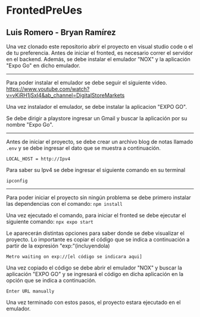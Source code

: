 # FrontedPreUes

## Luis Romero - Bryan Ramírez

Una vez clonado este repositorio abrir el proyecto en visual studio code o el de tu preferencia.
Antes de iniciar el fronted, es necesario correr el servidor en el backend.
Además, se debe instalar el emulador "NOX" y la aplicación "Expo Go" en dicho emulador.

-------------------------------------------------------------------------------------------------------------------------------------

Para poder instalar el emulador se debe seguir el siguiente video.
https://www.youtube.com/watch?v=vKiRH1jSxI4&ab_channel=DigitalStoreMarkets

Una vez instalador el emulador, se debe instalar la aplicacion "EXPO GO".

Se debe dirigir a playstore ingresar un Gmail y buscar la aplicación por su nombre "Expo Go".

-------------------------------------------------------------------------------------------------------------------------------------

Antes de iniciar el proyecto, se debe crear un archivo blog de notas llamado `.env`
y se debe ingresar el dato que se muestra a continuación.

`LOCAL_HOST = http://Ipv4`

Para saber su Ipv4 se debe ingresar el siguiente comando en su terminal 

`ipconfig`

-------------------------------------------------------------------------------------------------------------------------------------

Para poder iniciar el proyecto sin ningún problema se debe primero instalar las dependencias con el comando:
`npm install`

Una vez ejecutado el comando, para iniciar el fronted se debe ejecutar el siguiente comando:
`npx expo start`

Le aparecerán distintas opciones para saber donde se debe visualizar el proyecto.
Lo importante es copiar el código que se indica a continuación a partir de la expresión "exp:"(incluyendola)

`Metro waiting on exp://[el código se indicara aqui]`

Una vez copiado el código se debe abrir el emulador "NOX" y buscar la aplicación "EXPO GO" y se ingresará el código en dicha aplicación en la opción que se indica a continuación.

`Enter URL manually`

Una vez terminado con estos pasos, el proyecto estara ejecutado en el emulador.